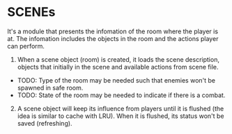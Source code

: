 # SCENEs
It's a module that presents the infomation of the room where the player is at. The infomation includes the objects in the room and the actions player can perform.

1. When a scene object (room) is created, it loads the scene description, objects that initially in the scene and available actions from scene file.
  * TODO: Type of the room may be needed such that enemies won't be spawned in safe room.
  * TODO: State of the room may be needed to indicate if there is a combat.

2. A scene object will keep its influence from players until it is flushed (the idea is similar to cache with LRU). When it is flushed, its status won't be saved (refreshing).
